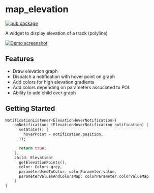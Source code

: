 # map_elevation

[![pub package](https://img.shields.io/pub/v/map_elevation.svg)](https://pub.dartlang.org/packages/map_elevation)

A widget to display elevation of a track (polyline)

[![Demo screenshot](https://github.com/OwnWeb/map_elevation/blob/master/statics/demo.gif?raw=true)](https://github.com/OwnWeb/map_elevation/blob/master/statics/demo.gif?raw=true)

## Features
- Draw elevation graph
- Dispatch a notification with hover point on graph
- Add colors for high elevation gradients
- Add colors depending on parameters associated to POI.
- Ability to add child over graph

## Getting Started

``` dart
NotificationListener<ElevationHoverNotification>(
    onNotification: (ElevationHoverNotification notification) {
      setState(() {
        hoverPoint = notification.position;
      });

      return true;
    },
    child: Elevation(
      getElevationPoints(),
      color: Colors.grey,
      parameterUsedToColor: colorParameter.value,
      parameterValuesAndColorsMap: colorParameter.colorValueMap
    )
)
```